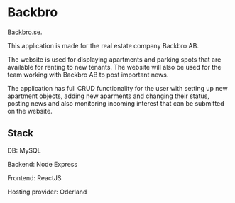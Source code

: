 # Backbro
[Backbro.se](https://htmlhint.com/).

This application is made for the real estate company Backbro AB.

The website is used for displaying apartments and parking spots that are available for renting to new tenants. The website will also be used for the team working with Backbro AB to post important news.

The application has full CRUD functionality for the user with setting up new apartment objects, adding new aparments and changing their status, posting news and also monitoring incoming interest that can be submitted on the website.

Stack
----------------------

DB: MySQL

Backend: Node Express

Frontend: ReactJS

Hosting provider: Oderland
